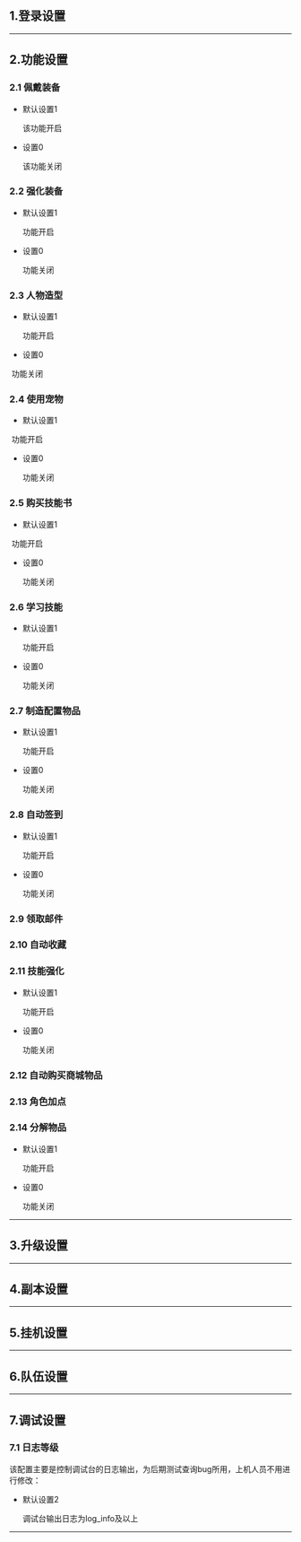 ## 1.登录设置



---



## 2.功能设置

### 2.1 佩戴装备

- 默认设置1

  该功能开启

- 设置0

  该功能关闭





### 2.2 强化装备

- 默认设置1

  功能开启

- 设置0

  功能关闭





### 2.3 人物造型

- 默认设置1

  功能开启

- 设置0

​	功能关闭





### 2.4 使用宠物

- 默认设置1

​	功能开启

- 设置0

  功能关闭





### 2.5 购买技能书

- 默认设置1

​	功能开启

- 设置0

  功能关闭





### 2.6 学习技能

- 默认设置1

  功能开启

- 设置0

  功能关闭





### 2.7 制造配置物品

- 默认设置1

  功能开启

- 设置0

  功能关闭





### 2.8 自动签到

- 默认设置1

  功能开启

- 设置0

  功能关闭





### 2.9 领取邮件







### 2.10 自动收藏







### 2.11 技能强化

- 默认设置1

  功能开启

- 设置0

  功能关闭





### 2.12 自动购买商城物品







### 2.13 角色加点







### 2.14 分解物品

- 默认设置1

  功能开启

- 设置0

  功能关闭





---



## 3.升级设置



---



## 4.副本设置



---



## 5.挂机设置



---



## 6.队伍设置



---



## 7.调试设置

### 7.1 日志等级

该配置主要是控制调试台的日志输出，为后期测试查询bug所用，上机人员不用进行修改：

- 默认设置2

  调试台输出日志为log_info及以上



---

























